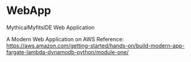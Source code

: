 # WebApp
MythicalMyfitsIDE Web Application 

A Modern Web Application on AWS
Reference: https://aws.amazon.com/getting-started/hands-on/build-modern-app-fargate-lambda-dynamodb-python/module-one/
